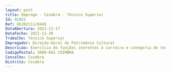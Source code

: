 ```yaml
--- 
layout: post
title: Emprego - Coimbra - Técnico Superior
Id: 91921
Ref: OE202111/0445
DataAbertura: 2021-11-17
DataFecho: 2021-11-30
Trabalho: Técnico Superior
Empregador: Direção-Geral do Património Cultural
Descricao: Exercício de funções inerentes à carreira e categoria de técnico superior na área de  Gestão Técnica e Segurança.Colaborar na gestão técnica e Segurança espaço construído e das coleções do MNMC, incluindo coordenação de intervenções de manutenção das instalações técnicas, elétricas, mecânicas e de segurança.Apoiar a elaboração de cadernos de encargos termos de referência, bem como análise e avaliação de propostas, fiscalização de trabalhos e gestão de contratos no âmbito das referidas especialidades e elaboração de pareceres de natureza técnica ou normativos relacionados com as áreas de atividade em curso no MNMC.
CodigoPostal: 3000-042 COIMBRA
Concelho: Coimbra
Distrito: Coimbra
--- 
```


